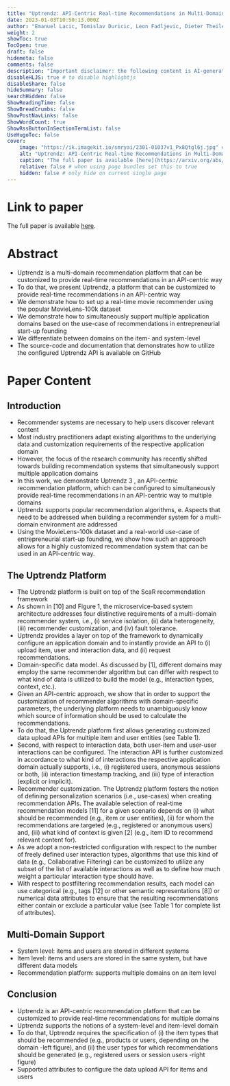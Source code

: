 ```yaml
---
title: "Uptrendz: API-Centric Real-time Recommendations in Multi-Domain Settings"
date: 2023-01-03T10:50:13.000Z
author: "Emanuel Lacic, Tomislav Duricic, Leon Fadljevic, Dieter Theiler, Dominik Kowald"
weight: 2
showToc: true
TocOpen: true
draft: false
hidemeta: false
comments: false
description: "Important disclaimer: the following content is AI-generated, please make sure to fact check the presented information by reading the full paper."
disableHLJS: true # to disable highlightjs
disableShare: false
hideSummary: false
searchHidden: false
ShowReadingTime: false
ShowBreadCrumbs: false
ShowPostNavLinks: false
ShowWordCount: true
ShowRssButtonInSectionTermList: false
UseHugoToc: false
cover:
    image: "https://ik.imagekit.io/smryai/2301-01037v1_Px8Qtgl6j.jpg" # image path/url
    alt: "Uptrendz: API-Centric Real-time Recommendations in Multi-Domain Settings" # alt text
    caption: "The full paper is available [here](https://arxiv.org/abs/2301.01037)." # display caption under cover
    relative: false # when using page bundles set this to true
    hidden: false # only hide on current single page
---
```


# Link to paper
The full paper is available [here](https://arxiv.org/abs/2301.01037).


# Abstract
- Uptrendz is a multi-domain recommendation platform that can be customized to provide real-time recommendations in an API-centric way
- To do that, we present Uptrendz, a platform that can be customized to provide real-time recommendations in an API-centric way
- We demonstrate how to set up a real-time movie recommender using the popular MovieLens-100k dataset
- We demonstrate how to simultaneously support multiple application domains based on the use-case of recommendations in entrepreneurial start-up founding
- We differentiate between domains on the item- and system-level
- The source-code and documentation that demonstrates how to utilize the configured Uptrendz API is available on GitHub

# Paper Content

## Introduction
- Recommender systems are necessary to help users discover relevant content
- Most industry practitioners adapt existing algorithms to the underlying data and customization requirements of the respective application domain
- However, the focus of the research community has recently shifted towards building recommendation systems that simultaneously support multiple application domains
- In this work, we demonstrate Uptrendz 3 , an API-centric recommendation platform, which can be configured to simultaneously provide real-time recommendations in an API-centric way to multiple domains
- Uptrendz supports popular recommendation algorithms, e. Aspects that need to be addressed when building a recommender system for a multi-domain environment are addressed
- Using the MovieLens-100k dataset and a real-world use-case of entrepreneurial start-up founding, we show how such an approach allows for a highly customized recommendation system that can be used in an API-centric way.

## The Uptrendz Platform
- The Uptrendz platform is built on top of the ScaR recommendation framework
- As shown in [10] and Figure 1, the microservice-based system architecture addresses four distinctive requirements of a multi-domain recommender system, i.e., (i) service isolation, (ii) data heterogeneity, (iii) recommender customization, and (iv) fault tolerance.
- Uptrendz provides a layer on top of the framework to dynamically configure an application domain and to instantly provide an API to (i) upload item, user and interaction data, and (ii) request recommendations.
- Domain-specific data model. As discussed by [1], different domains may employ the same recommender algorithm but can differ with respect to what kind of data is utilized to build the model (e.g., interaction types, context, etc.).
- Given an API-centric approach, we show that in order to support the customization of recommender algorithms with domain-specific parameters, the underlying platform needs to unambiguously know which source of information should be used to calculate the recommendations.
- To do that, the Uptrendz platform first allows generating customized data upload APIs for multiple item and user entities (see Table 1).
- Second, with respect to interaction data, both user-item and user-user interactions can be configured. The interaction API is further customized in accordance to what kind of interactions the respective application domain actually supports, i.e., (i) registered users, anonymous sessions or both, (ii) interaction timestamp tracking, and (iii) type of interaction (explicit or implicit).
- Recommender customization. The Uptrendz platform fosters the notion of defining personalization scenarios (i.e., use-cases) when creating recommendation APIs. The available selection of real-time recommendation models [11] for a given scenario depends on (i) what should be recommended (e.g., item or user entities), (ii) for whom the recommendations are targeted (e.g., registered or anonymous users) and, (iii) what kind of context is given [2] (e.g., item ID to recommend relevant content for).
- As we adopt a non-restricted configuration with respect to the number of freely defined user interaction types, algorithms that use this kind of data (e.g., Collaborative Filtering) can be customized to utilize any subset of the list of available interactions as well as to define how much weight a particular interaction type should have.
- With respect to postfiltering recommendation results, each model can use categorical (e.g., tags [12] or other semantic representations [8]) or numerical data attributes to ensure that the resulting recommendations either contain or exclude a particular value (see Table 1 for complete list of attributes).

## Multi-Domain Support
- System level: items and users are stored in different systems
- Item level: items and users are stored in the same system, but have different data models
- Recommendation platform: supports multiple domains on an item level

## Conclusion
- Uptrendz is an API-centric recommendation platform that can be customized to provide real-time recommendations for multiple domains
- Uptrendz supports the notions of a system-level and item-level domain
- To do that, Uptrendz requires the specification of (i) the item types that should be recommended (e.g., products or users, depending on the domain -left figure), and (ii) the user types for which recommendations should be generated (e.g., registered users or session users -right figure)
- Supported attributes to configure the data upload API for items and users
